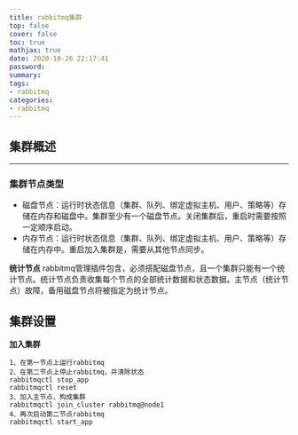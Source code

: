 ```yaml
---
title: rabbitmq集群
top: false
cover: false
toc: true
mathjax: true
date: 2020-10-26 22:17:41
password:
summary:
tags:
- rabbitmq
categories:
- rabbitmq
---
```


## 集群概述

------------

### 集群节点类型

- 磁盘节点：运行时状态信息（集群、队列、绑定虚拟主机、用户、策略等）存储在内存和磁盘中。集群至少有一个磁盘节点。关闭集群后，重启时需要按照一定顺序启动。
- 内存节点：运行时状态信息（集群、队列、绑定虚拟主机、用户、策略等）存储在内存中。重启加入集群是，需要从其他节点同步。

**统计节点**
rabbitmq管理插件包含，必须搭配磁盘节点，且一个集群只能有一个统计节点。统计节点负责收集每个节点的全部统计数据和状态数据。主节点（统计节点）故障，备用磁盘节点将被指定为统计节点。

## 集群设置

**加入集群**

```
1、在第一节点上运行rabbitmq
2、在第二节点上停止rabbitmq，并清除状态
rabbitmqctl stop_app
rabbitmqctl reset
3、加入主节点，构成集群
rabbitmqctl join_cluster rabbitmq@node1
4、再次启动第二节点rabbitmq
rabbitmqctl start_app



```